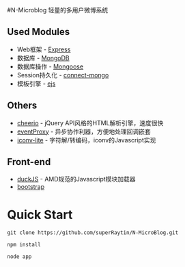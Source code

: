 #N-Microblog
轻量的多用户微博系统

## Used Modules
- Web框架 - [Express](https://github.com/visionmedia/express)
- 数据库 - [MongoDB](http://www.mongodb.org/)
- 数据库操作 - [Mongoose](https://github.com/LearnBoost/mongoose)
- Session持久化 - [connect-mongo](https://github.com/kcbanner/connect-mongo)
- 模板引擎 - [ejs](https://github.com/visionmedia/ejs)

## Others
- [cheerio](https://github.com/MatthewMueller/cheerio) - jQuery API风格的HTML解析引擎，速度很快
- [eventProxy](https://github.com/JacksonTian/eventproxy) - 异步协作利器，方便地处理回调嵌套
- [iconv-lite](https://github.com/ashtuchkin/iconv-lite) - 字符解/转编码，iconv的Javascript实现

## Front-end
- [duckJS](https://github.com/superRaytin/duckJS) - AMD规范的Javascript模块加载器
- [bootstrap](http://twitter.github.io/bootstrap/)

# Quick Start
`git clone https://github.com/superRaytin/N-MicroBlog.git`

`npm install`

`node app`